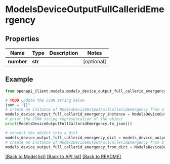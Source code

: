 # ModelsDeviceOutputFullCalleridEmergency


## Properties

Name | Type | Description | Notes
------------ | ------------- | ------------- | -------------
**number** | **str** |  | [optional] 

## Example

```python
from openapi_client.models.models_device_output_full_callerid_emergency import ModelsDeviceOutputFullCalleridEmergency

# TODO update the JSON string below
json = "{}"
# create an instance of ModelsDeviceOutputFullCalleridEmergency from a JSON string
models_device_output_full_callerid_emergency_instance = ModelsDeviceOutputFullCalleridEmergency.from_json(json)
# print the JSON string representation of the object
print(ModelsDeviceOutputFullCalleridEmergency.to_json())

# convert the object into a dict
models_device_output_full_callerid_emergency_dict = models_device_output_full_callerid_emergency_instance.to_dict()
# create an instance of ModelsDeviceOutputFullCalleridEmergency from a dict
models_device_output_full_callerid_emergency_from_dict = ModelsDeviceOutputFullCalleridEmergency.from_dict(models_device_output_full_callerid_emergency_dict)
```
[[Back to Model list]](../README.md#documentation-for-models) [[Back to API list]](../README.md#documentation-for-api-endpoints) [[Back to README]](../README.md)


